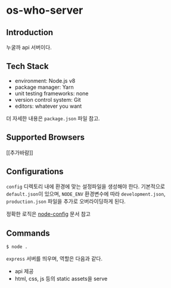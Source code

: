 # os-who-server

## Introduction

누굴까 api 서버이다.

## Tech Stack

* environment: Node.js v8
* package manager: Yarn
* unit testing frameworks: none
* version control system: Git
* editors: whatever you want

더 자세한 내용은 `package.json` 파일 참고.

## Supported Browsers

[[추가바람]]

## Configurations

`config` 디렉토리 내에 환경에 맞는 설정파일을 생성해야 한다.
기본적으로 `default.json`이 있으며,
`NODE_ENV` 환경변수에 따라 `development.json`, `production.json` 파일을 추가로 오버라이딩하게 된다.

정확한 로직은 [node-config](https://github.com/lorenwest/node-config) 문서 참고

## Commands

```
$ node .
```

`express` 서버를 띄우며, 역할은 다음과 같다.

* api 제공
* html, css, js 등의 static assets을 serve
